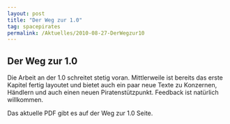 ```yaml
---
layout: post
title: "Der Weg zur 1.0"
tag: spacepirates
permalink: /Aktuelles/2010-08-27-DerWegzur10
---
```


## Der Weg zur 1.0

Die Arbeit an der 1.0 schreitet stetig voran. Mittlerweile ist bereits das erste Kapitel fertig layoutet und bietet auch ein paar neue Texte zu Konzernen, Händlern und auch einen neuen Piratenstützpunkt. Feedback ist natürlich willkommen.

Das aktuelle PDF gibt es auf der Weg zur 1.0 Seite.


